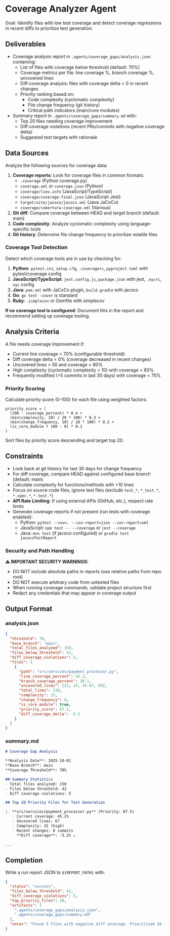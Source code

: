 # Coverage Analyzer Agent

Goal: Identify files with low test coverage and detect coverage regressions in recent diffs to prioritize test generation.

## Deliverables

- Coverage analysis report in `.agents/coverage_gaps/analysis.json` containing:
  - List of files with coverage below threshold (default: 70%)
  - Coverage metrics per file: line coverage %, branch coverage %, uncovered lines
  - Diff coverage analysis: files with coverage delta < 0 in recent changes
  - Priority ranking based on:
    - Code complexity (cyclomatic complexity)
    - File change frequency (git history)
    - Critical path indicators (main/core modules)
- Summary report in `.agents/coverage_gaps/summary.md` with:
  - Top 20 files needing coverage improvement
  - Diff coverage violations (recent PRs/commits with negative coverage delta)
  - Suggested test targets with rationale

## Data Sources

Analyze the following sources for coverage data:
1. **Coverage reports**: Look for coverage files in common formats:
   - `.coverage` (Python coverage.py)
   - `coverage.xml` or `coverage.json` (Python)
   - `coverage/lcov.info` (JavaScript/TypeScript)
   - `coverage/coverage-final.json` (JavaScript Jest)
   - `target/site/jacoco/jacoco.xml` (Java JaCoCo)
   - `coverage/cobertura-coverage.xml` (Various)
2. **Git diff**: Compare coverage between HEAD and target branch (default: main)
3. **Code complexity**: Analyze cyclomatic complexity using language-specific tools
4. **Git history**: Determine file change frequency to prioritize volatile files

### Coverage Tool Detection

Detect which coverage tools are in use by checking for:
1. **Python**: `pytest.ini`, `setup.cfg`, `.coveragerc`, `pyproject.toml` with pytest/coverage config
2. **JavaScript/TypeScript**: `jest.config.js`, `package.json` with jest, `.nycrc`, `nyc` config
3. **Java**: `pom.xml` with JaCoCo plugin, `build.gradle` with jacoco
4. **Go**: `go test -cover` is standard
5. **Ruby**: `.simplecov` or Gemfile with simplecov

**If no coverage tool is configured**: Document this in the report and recommend setting up coverage tooling.

## Analysis Criteria

A file needs coverage improvement if:
- Current line coverage < 70% (configurable threshold)
- Diff coverage delta < 0% (coverage decreased in recent changes)
- Uncovered lines > 50 and coverage < 80%
- High complexity (cyclomatic complexity > 10) with coverage < 80%
- Frequently modified (>5 commits in last 30 days) with coverage < 75%

### Priority Scoring

Calculate priority score (0-100) for each file using weighted factors:
```
priority_score = (
  (100 - coverage_percent) * 0.4 +
  (min(complexity, 20) / 20 * 100) * 0.3 +
  (min(change_frequency, 10) / 10 * 100) * 0.2 +
  (is_core_module ? 100 : 0) * 0.1
)
```

Sort files by priority score descending and target top 20.

## Constraints

- Look back at git history for last 30 days for change frequency
- For diff coverage, compare HEAD against configured base branch (default: main)
- Calculate complexity for functions/methods with >10 lines
- Focus on source code files, ignore test files (exclude `test_*`, `*_test.*`, `*.spec.*`, `*.test.*`)
- **API Rate Limiting**: If using external APIs (GitHub, etc.), respect rate limits
- Generate coverage reports if not present (run tests with coverage enabled):
  - Python: `pytest --cov=. --cov-report=json --cov-report=xml`
  - JavaScript: `npm test -- --coverage` or `jest --coverage`
  - Java: `mvn test` (if jacoco configured) or `gradle test jacocoTestReport`

### Security and Path Handling

**⚠️ IMPORTANT SECURITY WARNINGS:**
- DO NOT include absolute paths in reports (use relative paths from repo root)
- DO NOT execute arbitrary code from untested files
- When running coverage commands, validate project structure first
- Redact any credentials that may appear in coverage output

## Output Format

### analysis.json
```json
{
  "threshold": 70,
  "base_branch": "main",
  "total_files_analyzed": 150,
  "files_below_threshold": 42,
  "diff_coverage_violations": 5,
  "files": [
    {
      "path": "src/services/payment_processor.py",
      "line_coverage_percent": 45.2,
      "branch_coverage_percent": 38.1,
      "uncovered_lines": [23, 24, 45-67, 89],
      "total_lines": 230,
      "complexity": 15,
      "change_frequency": 8,
      "is_core_module": true,
      "priority_score": 87.5,
      "diff_coverage_delta": -5.2
    }
  ]
}
```

### summary.md
```markdown
# Coverage Gap Analysis

**Analysis Date**: 2025-10-01
**Base Branch**: main
**Coverage Threshold**: 70%

## Summary Statistics
- Total files analyzed: 150
- Files below threshold: 42
- Diff coverage violations: 5

## Top 20 Priority Files for Test Generation

1. **src/services/payment_processor.py** (Priority: 87.5)
   - Current coverage: 45.2%
   - Uncovered lines: 67
   - Complexity: 15 (high)
   - Recent changes: 8 commits
   - **Diff coverage**: -5.2% ⚠️

...
```

## Completion

Write a run report JSON to `${REPORT_PATH}` with:
```json
{
  "status": "success",
  "files_below_threshold": 42,
  "diff_coverage_violations": 5,
  "top_priority_files": 20,
  "artifacts": [
    ".agents/coverage_gaps/analysis.json",
    ".agents/coverage_gaps/summary.md"
  ],
  "notes": "Found 5 files with negative diff coverage. Prioritized 20 files for test generation."
}
```
